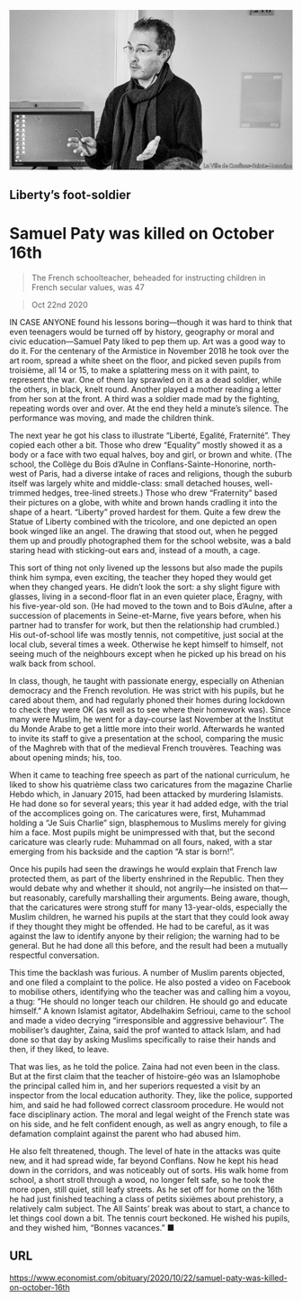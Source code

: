 ![](./images/20201024_OBP002_0.jpg)

## Liberty’s foot-soldier

# Samuel Paty was killed on October 16th

> The French schoolteacher, beheaded for instructing children in French secular values, was 47

> Oct 22nd 2020

IN CASE ANYONE found his lessons boring—though it was hard to think that even teenagers would be turned off by history, geography or moral and civic education—Samuel Paty liked to pep them up. Art was a good way to do it. For the centenary of the Armistice in November 2018 he took over the art room, spread a white sheet on the floor, and picked seven pupils from troisième, all 14 or 15, to make a splattering mess on it with paint, to represent the war. One of them lay sprawled on it as a dead soldier, while the others, in black, knelt round. Another played a mother reading a letter from her son at the front. A third was a soldier made mad by the fighting, repeating words over and over. At the end they held a minute’s silence. The performance was moving, and made the children think.

The next year he got his class to illustrate “Liberté, Egalité, Fraternité”. They copied each other a bit. Those who drew “Equality” mostly showed it as a body or a face with two equal halves, boy and girl, or brown and white. (The school, the Collège du Bois d’Aulne in Conflans-Sainte-Honorine, north-west of Paris, had a diverse intake of races and religions, though the suburb itself was largely white and middle-class: small detached houses, well-trimmed hedges, tree-lined streets.) Those who drew “Fraternity” based their pictures on a globe, with white and brown hands cradling it into the shape of a heart. “Liberty” proved hardest for them. Quite a few drew the Statue of Liberty combined with the tricolore, and one depicted an open book winged like an angel. The drawing that stood out, when he pegged them up and proudly photographed them for the school website, was a bald staring head with sticking-out ears and, instead of a mouth, a cage.

This sort of thing not only livened up the lessons but also made the pupils think him sympa, even exciting, the teacher they hoped they would get when they changed years. He didn’t look the sort: a shy slight figure with glasses, living in a second-floor flat in an even quieter place, Éragny, with his five-year-old son. (He had moved to the town and to Bois d’Aulne, after a succession of placements in Seine-et-Marne, five years before, when his partner had to transfer for work, but then the relationship had crumbled.) His out-of-school life was mostly tennis, not competitive, just social at the local club, several times a week. Otherwise he kept himself to himself, not seeing much of the neighbours except when he picked up his bread on his walk back from school.

In class, though, he taught with passionate energy, especially on Athenian democracy and the French revolution. He was strict with his pupils, but he cared about them, and had regularly phoned their homes during lockdown to check they were OK (as well as to see where their homework was). Since many were Muslim, he went for a day-course last November at the Institut du Monde Arabe to get a little more into their world. Afterwards he wanted to invite its staff to give a presentation at the school, comparing the music of the Maghreb with that of the medieval French trouvères. Teaching was about opening minds; his, too.

When it came to teaching free speech as part of the national curriculum, he liked to show his quatrième class two caricatures from the magazine Charlie Hebdo which, in January 2015, had been attacked by murdering Islamists. He had done so for several years; this year it had added edge, with the trial of the accomplices going on. The caricatures were, first, Muhammad holding a “Je Suis Charlie” sign, blasphemous to Muslims merely for giving him a face. Most pupils might be unimpressed with that, but the second caricature was clearly rude: Muhammad on all fours, naked, with a star emerging from his backside and the caption “A star is born!”.

Once his pupils had seen the drawings he would explain that French law protected them, as part of the liberty enshrined in the Republic. Then they would debate why and whether it should, not angrily—he insisted on that—but reasonably, carefully marshalling their arguments. Being aware, though, that the caricatures were strong stuff for many 13-year-olds, especially the Muslim children, he warned his pupils at the start that they could look away if they thought they might be offended. He had to be careful, as it was against the law to identify anyone by their religion; the warning had to be general. But he had done all this before, and the result had been a mutually respectful conversation.

This time the backlash was furious. A number of Muslim parents objected, and one filed a complaint to the police. He also posted a video on Facebook to mobilise others, identifying who the teacher was and calling him a voyou, a thug: “He should no longer teach our children. He should go and educate himself.” A known Islamist agitator, Abdelhakim Sefrioui, came to the school and made a video decrying “irresponsible and aggressive behaviour”. The mobiliser’s daughter, Zaina, said the prof wanted to attack Islam, and had done so that day by asking Muslims specifically to raise their hands and then, if they liked, to leave.

That was lies, as he told the police. Zaina had not even been in the class. But at the first claim that the teacher of histoire-géo was an Islamophobe the principal called him in, and her superiors requested a visit by an inspector from the local education authority. They, like the police, supported him, and said he had followed correct classroom procedure. He would not face disciplinary action. The moral and legal weight of the French state was on his side, and he felt confident enough, as well as angry enough, to file a defamation complaint against the parent who had abused him.

He also felt threatened, though. The level of hate in the attacks was quite new, and it had spread wide, far beyond Conflans. Now he kept his head down in the corridors, and was noticeably out of sorts. His walk home from school, a short stroll through a wood, no longer felt safe, so he took the more open, still quiet, still leafy streets. As he set off for home on the 16th he had just finished teaching a class of petits sixièmes about prehistory, a relatively calm subject. The All Saints’ break was about to start, a chance to let things cool down a bit. The tennis court beckoned. He wished his pupils, and they wished him, “Bonnes vacances.” ■

## URL

https://www.economist.com/obituary/2020/10/22/samuel-paty-was-killed-on-october-16th
